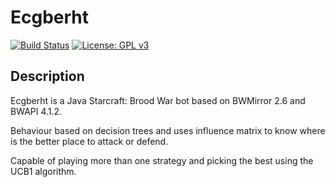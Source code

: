 # Ecgberht

[![Build Status](https://travis-ci.org/Jabbo16/Ecgberht.svg?branch=master)](https://travis-ci.org/Jabbo16/Ecgberht) [![License: GPL v3](https://img.shields.io/badge/License-GPL%20v3-blue.svg)](https://www.gnu.org/licenses/gpl-3.0)

## Description

Ecgberht is a Java Starcraft: Brood War bot based on BWMirror 2.6 and BWAPI 4.1.2.

Behaviour based on decision trees and uses influence matrix to know where is the better place to attack or defend.

Capable of playing more than one strategy and picking the best using the UCB1 algorithm.
